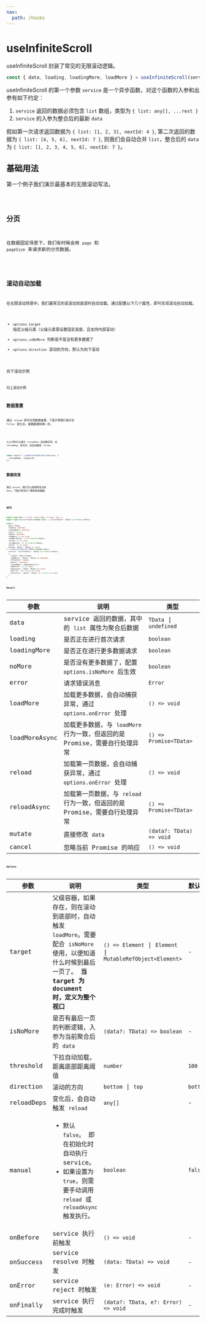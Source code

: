 ```yaml
---
nav:
  path: /hooks
---
```


# useInfiniteScroll

useInfiniteScroll 封装了常见的无限滚动逻辑。

```js
const { data, loading, loadingMore, loadMore } = useInfiniteScroll(service);
```

useInfiniteScroll 的第一个参数 `service` 是一个异步函数，对这个函数的入参和出参有如下约定：

1. `service` 返回的数据必须包含 `list` 数组，类型为 `{ list: any[], ...rest }`
2. `service` 的入参为整合后的最新 `data`

假如第一次请求返回数据为 `{ list: [1, 2, 3], nextId: 4 }`, 第二次返回的数据为 `{ list: [4, 5, 6], nextId: 7 }`, 则我们会自动合并 `list`，整合后的 `data` 为 `{ list: [1, 2, 3, 4, 5, 6], nextId: 7 }`。

## 基础用法

第一个例子我们演示最基本的无限滚动写法。

<code src="./demo/default.tsx" />

## 分页

在数据固定场景下，我们有时候会用 `page` 和 `pageSize` 来请求新的分页数据。

<code src="./demo/pagination.tsx" />

## 滚动自动加载

在无限滚动场景中，我们最常见的是滚动到底部时自动加载。通过配置以下几个属性，即可实现滚动自动加载。

- `options.target` 指定父级元素（父级元素需设置固定高度，且支持内部滚动）
- `options.isNoMore` 判断是不是没有更多数据了
- `options.direction` 滚动的方向，默认为向下滚动

向下滚动示例
<code src="./demo/scroll.tsx" />

向上滚动示例
<code src="./demo/scrollTop.tsx" />

## 数据重置

通过 `reload` 即可实现数据重置，下面示例我们演示在 `filter` 变化后，重置数据到第一页。

<code src="./demo/reload.tsx" />

以上代码可以通过 `reloadDeps` 语法糖实现，当 `reloadDeps` 变化时，会自动触发 `reload`。

```ts
const result = useInfiniteScroll(service, {
  reloadDeps: [keyword]
});
```

## 数据突变

通过 `mutate`，我们可以直接修改当前 `data`。下面示例演示了删除某条数据。

<code src="./demo/mutate.tsx" />

## API

```ts
export type Data = { list: any[];[key: string]: any; };
export type Service<TData extends Data> = (currentData?: TData) => Promise<TData>;

const {
  data: TData;
  loading: boolean;
  loadingMore: boolean;
  error?: Error;
  noMore: boolean;
  loadMore: () => void;
  loadMoreAsync: () => Promise<TData>;
  reload: () => void;
  reloadAsync: () => Promise<TData>;
  cancel: () => void;
  mutate: (data?: TData) => void;
} = useInfiniteScroll<TData extends Data>(
  service: (currentData?: TData) => Promise<TData>,
  {
    target?: BasicTarget;
    isNoMore?: (data?: TData) => boolean;
    threshold?: number;
    manual?: boolean;
    reloadDeps?: DependencyList;
    onBefore?: () => void;
    onSuccess?: (data: TData) => void;
    onError?: (e: Error) => void;
    onFinally?: (data?: TData, e?: Error) => void;
  }
);
```

### Result

| 参数          | 说明                                                                       | 类型                     |
| ------------- | -------------------------------------------------------------------------- | ------------------------ |
| data          | service 返回的数据，其中的 `list` 属性为聚合后数据                         | `TData` \| `undefined`   |
| loading       | 是否正在进行首次请求                                                       | `boolean`                |
| loadingMore   | 是否正在进行更多数据请求                                                   | `boolean`                |
| noMore        | 是否没有更多数据了，配置 `options.isNoMore` 后生效                         | `boolean`                |
| error         | 请求错误消息                                                               | `Error`                  |
| loadMore      | 加载更多数据，会自动捕获异常，通过 `options.onError` 处理                  | `() => void`             |
| loadMoreAsync | 加载更多数据，与 `loadMore` 行为一致，但返回的是 Promise，需要自行处理异常 | `() => Promise<TData>`   |
| reload        | 加载第一页数据，会自动捕获异常，通过 `options.onError` 处理                | `() => void`             |
| reloadAsync   | 加载第一页数据，与 `reload` 行为一致，但返回的是 Promise，需要自行处理异常 | `() => Promise<TData>`   |
| mutate        | 直接修改 `data`                                                            | `(data?: TData) => void` |
| cancel        | 忽略当前 Promise 的响应                                                    | `() => void`             |

### Options

| 参数       | 说明                                                                                                                                                             | 类型                                                        | 默认值   |
| ---------- | ---------------------------------------------------------------------------------------------------------------------------------------------------------------- | ----------------------------------------------------------- | -------- |
| target     | 父级容器，如果存在，则在滚动到底部时，自动触发 `loadMore`。需要配合 `isNoMore` 使用，以便知道什么时候到最后一页了。 **当 target 为 document 时，定义为整个视口** | `() => Element` \| `Element` \| `MutableRefObject<Element>` | -        |
| isNoMore   | 是否有最后一页的判断逻辑，入参为当前聚合后的 `data`                                                                                                              | `(data?: TData) => boolean`                                 | -        |
| threshold  | 下拉自动加载，距离底部距离阈值                                                                                                                                   | `number`                                                    | `100`    |
| direction  | 滚动的方向                                                                                                                                                       | `bottom` \| `top`                                           | `bottom` |
| reloadDeps | 变化后，会自动触发 `reload`                                                                                                                                      | `any[]`                                                     | -        |
| manual     | <ul><li> 默认 `false`。 即在初始化时自动执行 service。</li><li>如果设置为 `true`，则需要手动调用 `reload` 或 `reloadAsync` 触发执行。 </li></ul>                 | `boolean`                                                   | `false`  |
| onBefore   | service 执行前触发                                                                                                                                               | `() => void`                                                | -        |
| onSuccess  | service resolve 时触发                                                                                                                                           | `(data: TData) => void`                                     | -        |
| onError    | service reject 时触发                                                                                                                                            | `(e: Error) => void`                                        | -        |
| onFinally  | service 执行完成时触发                                                                                                                                           | `(data?: TData, e?: Error) => void`                         | -        |
